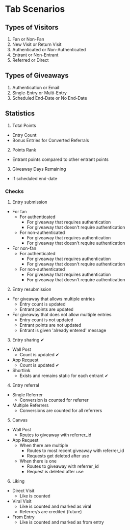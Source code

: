 # Tab Scenarios

## Types of Visitors

1. Fan or Non-Fan
2. New Visit or Return Visit
3. Authenticated or Non-Authenticated
4. Entrant or Non-Entrant
5. Referred or Direct

## Types of Giveaways

1. Authentication or Email
2. Single-Entry or Multi-Entry
3. Scheduled End-Date or No End-Date

## Statistics

1. Total Points
  - Entry Count
  - Bonus Entries for Converted Referrals

2. Points Rank
  - Entrant points compared to other entrant points

3. Giveaway Days Remaining
  - If scheduled end-date

### Checks

1. Entry submission
  - For fan
    - For authenticated
      - For giveaway that requires authentication
      - For giveaway that doesn't require authentication
    - For non-authenticated
      - For giveaway that requires authentication
      - For giveaway that doesn't require authentication
  - For non-fan
    - For authenticated
      - For giveaway that requires authentication
      - For giveaway that doesn't require authentication
    - For non-authenticated
      - For giveaway that requires authentication
      - For giveaway that doesn't require authentication

2. Entry resubmission
  - For giveaway that allows multiple entries
    - Entry count is updated
    - Entrant points are updated
  - For giveaway that does not allow multiple entries
    - Entry count is not updated
    - Entrant points are not updated
    - Entrant is given 'already entered' message

3. Entry sharing ✔
  - Wall Post
    - Count is updated ✔
  - App Request
    - Count is updated ✔
  - Shortlink
    - Exists and remains static for each entrant ✔

4. Entry referral
  - Single Referrer
    - Conversion is counted for referrer
  - Multiple Referrers
    - Conversions are counted for all referrers

5. Canvas
  - Wall Post
    - Routes to giveaway with referrer_id
  - App Request
    - When there are multiple
      - Routes to most recent giveaway with referrer_id
      - Requests get deleted after use
    - When there is one
      - Routes to giveaway with referrer_id
      - Request is deleted after use

6. Liking
  - Direct Visit
    - Like is counted
  - Viral Visit
    - Like is counted and marked as viral
    - Referrer/s are credited (future)
  - From Entry
    - Like is counted and marked as from entry